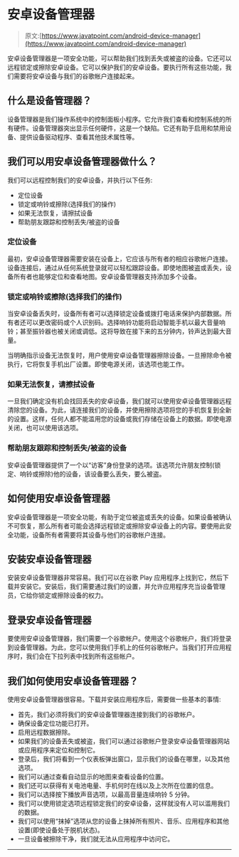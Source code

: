 # 安卓设备管理器

> 原文:[https://www.javatpoint.com/android-device-manager](https://www.javatpoint.com/android-device-manager)

安卓设备管理器是一项安全功能，可以帮助我们找到丢失或被盗的设备。它还可以远程锁定或擦除安卓设备。它可以保护我们的安卓设备。要执行所有这些功能，我们需要将安卓设备与我们的谷歌帐户连接起来。

## 什么是设备管理器？

设备管理器是我们操作系统中的控制面板小程序。它允许我们查看和控制系统的所有硬件。设备管理器突出显示任何硬件，这是一个缺陷。它还有助于启用和禁用设备、提供设备驱动程序、查看其他技术属性等。

## 我们可以用安卓设备管理器做什么？

我们可以远程控制我们的安卓设备，并执行以下任务:

*   定位设备
*   锁定或响铃或擦除(选择我们的操作)
*   如果无法恢复，请擦拭设备
*   帮助朋友跟踪和控制丢失/被盗的设备

### 定位设备

最初，安卓设备管理器需要安装在设备上，它应该与所有者的相应谷歌帐户连接。设备连接后，通过从任何系统登录就可以轻松跟踪设备。即使地图被盗或丢失，设备所有者也能够定位和查看地图。安卓设备管理器支持添加多个设备。

### 锁定或响铃或擦除(选择我们的操作)

当安卓设备丢失时，设备所有者可以选择锁定设备或拨打电话来保护内部数据。所有者还可以更改密码或个人识别码。选择响铃功能将启动智能手机以最大音量响铃；甚至振铃器也被关闭或调低。这将导致在接下来的五分钟内，铃声达到最大音量。

当明确指示设备无法恢复时，用户使用安卓设备管理器擦除设备。一旦擦除命令被执行，它将恢复手机出厂设置。即使电源关闭，该选项也能工作。

### 如果无法恢复，请擦拭设备

一旦我们确定没有机会找回丢失的安卓设备，我们就可以使用安卓设备管理器远程清除您的设备。为此，请连接我们的设备，并使用擦除选项将您的手机恢复到全新的设置。这样，任何人都不能滥用您的设备或我们存储在设备上的数据。即使电源关闭，也可以使用该选项。

### 帮助朋友跟踪和控制丢失/被盗的设备

安卓设备管理器提供了一个以“访客”身份登录的选项。该选项允许朋友控制(锁定、响铃或擦除)他的设备，该设备要么丢失，要么被盗。

## 如何使用安卓设备管理器

安卓设备管理器是一项安全功能，有助于定位被盗或丢失的设备。如果设备被确认不可恢复，那么所有者可能会选择远程锁定或擦除安卓设备上的内容。要使用此安全功能，设备所有者需要将其设备与他们的谷歌帐户连接。

## 安装安卓设备管理器

安装安卓设备管理器非常容易。我们可以在谷歌 Play 应用程序上找到它，然后下载并安装它。安装后，我们需要通过我们的设置，并允许应用程序充当设备管理员，它给你锁定或擦除设备的权力。

## 登录安卓设备管理器

要使用安卓设备管理器，我们需要一个谷歌帐户。使用这个谷歌帐户，我们将登录到设备管理器。为此，您可以使用我们手机上的任何谷歌帐户。当我们打开应用程序时，我们会在下拉列表中找到所有这些帐户。

## 我们如何使用安卓设备管理器？

使用安卓设备管理器很容易。下载并安装应用程序后，需要做一些基本的事情:

*   首先，我们必须将我们的安卓设备管理器连接到我们的谷歌帐户。
*   确保设备定位功能已打开。
*   启用远程数据擦除。
*   如果我们的设备丢失或被盗，我们可以通过谷歌帐户登录安卓设备管理器网站或应用程序来定位和控制它。
*   登录后，我们将看到一个仪表板弹出窗口，显示我们的设备在哪里，以及其他选项。
*   我们可以通过查看自动显示的地图来查看设备的位置。
*   我们还可以获得有关电池电量、手机何时在线以及上次所在位置的信息。
*   我们可以选择按下播放声音选项，以最高音量连续响铃 5 分钟。
*   我们可以使用锁定选项远程锁定我们的安卓设备，这样就没有人可以滥用我们的数据。
*   我们可以使用“抹掉”选项从您的设备上抹掉所有照片、音乐、应用程序和其他设置(即使设备处于脱机状态)。
*   一旦设备被擦除干净，我们就无法从应用程序中访问它。

* * *